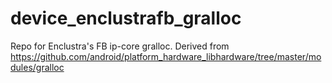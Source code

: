 device_enclustrafb_gralloc
==========================

Repo for Enclustra's FB ip-core gralloc.
Derived from https://github.com/android/platform_hardware_libhardware/tree/master/modules/gralloc
